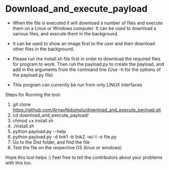 # Download_and_execute_payload

* When the file is executed it will download a number of files and execute them on a Linux or Windows computer. It can be used to download a various files, and execute them in the background. 

* It can be used to show an image first to the user and then download other files in the background. 

* Please run the install.sh file first in order to download the required files for program to work. Then run the payload.py to create the payload, and add in the arguments from the command line (Use -h for the options of the payload.py file)

* This program can currently be run from only LINUX interfaces 

Steps for Running the tool:

1) git clone https://github.com/ArnavNidumolu/download_and_execute_payload.git
2) cd download_and_execute_payload/
3) chmod +x install.sh
4) ./install.sh
5) python payload.py --help
6) python payload.py -d link1 -b link2 -w/-l -o file.py
7) Go to the Dist folder, and find the file 
8) Test the file on the respective OS (linux or windows)

Hope this tool helps :) Feel free to tell the contributors about your problems with this too. 














